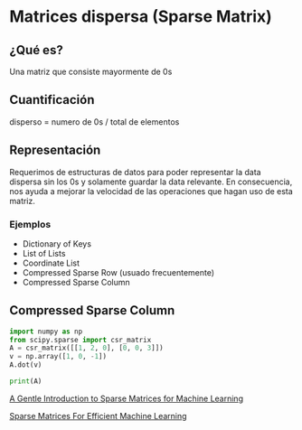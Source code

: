 # Matrices dispersa (Sparse Matrix)

## ¿Qué es?

Una matriz que consiste mayormente de 0s

## Cuantificación

disperso = numero de 0s / total de elementos

## Representación

Requerimos de estructuras de datos para poder representar la data dispersa sin
los 0s y solamente guardar la data relevante. En consecuencia, nos ayuda a
mejorar la velocidad de las operaciones que hagan uso de esta matriz.

### Ejemplos

* Dictionary of Keys
* List of Lists
* Coordinate List
* Compressed Sparse Row (usuado frecuentemente)
* Compressed Sparse Column

## Compressed Sparse Column

```python
import numpy as np
from scipy.sparse import csr_matrix
A = csr_matrix([[1, 2, 0], [0, 0, 3]])
v = np.array([1, 0, -1])
A.dot(v)

print(A)
```


[A Gentle Introduction to Sparse Matrices for Machine Learning](https://machinelearningmastery.com/sparse-matrices-for-machine-learning/)

[Sparse Matrices For Efficient Machine Learning](https://dziganto.github.io/Sparse-Matrices-For-Efficient-Machine-Learning/)
